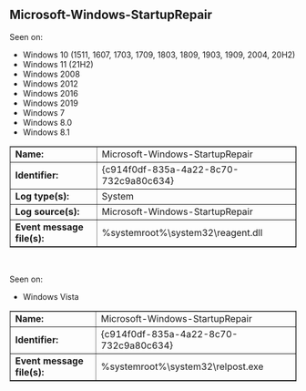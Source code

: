 ## Microsoft-Windows-StartupRepair

Seen on:
* Windows 10 (1511, 1607, 1703, 1709, 1803, 1809, 1903, 1909, 2004, 20H2)
* Windows 11 (21H2)
* Windows 2008
* Windows 2012
* Windows 2016
* Windows 2019
* Windows 7
* Windows 8.0
* Windows 8.1

<table border="1" class="docutils">
  <tbody>
    <tr>
      <td><b>Name:</b></td>
      <td>Microsoft-Windows-StartupRepair</td>
    </tr>
    <tr>
      <td><b>Identifier:</b></td>
      <td>{c914f0df-835a-4a22-8c70-732c9a80c634}</td>
    </tr>
    <tr>
      <td><b>Log type(s):</b></td>
      <td>System</td>
    </tr>
    <tr>
      <td><b>Log source(s):</b></td>
      <td>Microsoft-Windows-StartupRepair</td>
    </tr>
    <tr>
      <td><b>Event message file(s):</b></td>
      <td>%systemroot%\system32\reagent.dll</td>
    </tr>
  </tbody>
</table>

&nbsp;

Seen on:
* Windows Vista

<table border="1" class="docutils">
  <tbody>
    <tr>
      <td><b>Name:</b></td>
      <td>Microsoft-Windows-StartupRepair</td>
    </tr>
    <tr>
      <td><b>Identifier:</b></td>
      <td>{c914f0df-835a-4a22-8c70-732c9a80c634}</td>
    </tr>
    <tr>
      <td><b>Event message file(s):</b></td>
      <td>%systemroot%\system32\relpost.exe</td>
    </tr>
  </tbody>
</table>

&nbsp;

